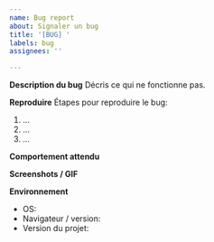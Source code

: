 ```yaml
---
name: Bug report
about: Signaler un bug
title: '[BUG] '
labels: bug
assignees: ''

---
```


**Description du bug**
Décris ce qui ne fonctionne pas.

**Reproduire**
Étapes pour reproduire le bug:
1. ...
2. ...
3. ...

**Comportement attendu**

**Screenshots / GIF**

**Environnement**
- OS: 
- Navigateur / version:
- Version du projet:
